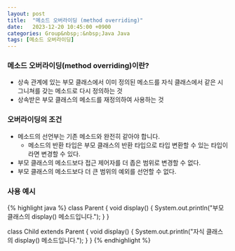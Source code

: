 ```yaml
---
layout: post
title:  "메소드 오버라이딩 (method overriding)"
date:   2023-12-20 10:45:00 +0900
categories: Group&nbsp;:&nbsp;Java Java
tags: [메소드 오버라이딩]
---
```


### 메소드 오버라이딩(method overriding)이란?

- 상속 관계에 있는 부모 클래스에서 이미 정의된 메소드를 자식 클래스에서 같은 시그니쳐를 갖는 메소드로 다시 정의하는 것
- 상속받은 부모 클래스의 메소드를 재정의하여 사용하는 것

### 오버라이딩의 조건

- 메소드의 선언부는 기존 메소드와 완전히 같아야 합니다.
    - 메소드의 반환 타입은 부모 클래스의 반환 타입으로 타입 변환할 수 있는 타입이라면 변경할 수 있다.
- 부모 클래스의 메소드보다 접근 제어자를 더 좁은 범위로 변경할 수 없다.
- 부모 클래스의 메소드보다 더 큰 범위의 예외를 선언할 수 없다.

### 사용 예시

{% highlight java %}
class Parent {
    void display() { System.out.println("부모 클래스의 display() 메소드입니다."); }
}

class Child extends Parent {
    void display() { System.out.println("자식 클래스의 display() 메소드입니다."); }
}
{% endhighlight %}